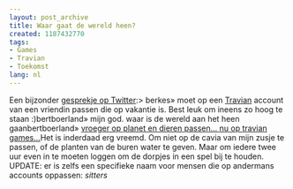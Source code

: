 ```yaml
---
layout: post_archive
title: Waar gaat de wereld heen?
created: 1187432770
tags:
- Games
- Travian
- Toekomst
lang: nl
---
```

Een bijzonder [gesprekje op Twitter](http://twitter.com/berkes/statuses/212523592):> berkes»  moet op een [Travian](http://travian.nl) account van een vriendin passen die op vakantie is. Best leuk om ineens zo hoog te staan :)bertboerland»  mijn god. waar is de wereld aan het heen gaanbertboerland»  [vroeger op planet en dieren passen... nu op travian games...](http://twitter.com/bertboerland/statuses/212524082)Het is inderdaad erg vreemd. Om niet op de cavia van mijn zusje te passen, of de planten van de buren water te geven. Maar om iedere twee uur even in te moeten loggen om de dorpjes in een spel bij te houden. UPDATE: er is zelfs een specifieke naam voor mensen die op andermans accounts oppassen: _sitters_

